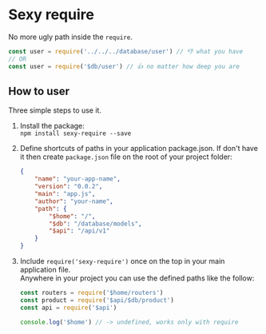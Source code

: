 # Sexy require
No more ugly path inside the `require`. <br/>
```js
const user = require('../../../database/user') // 👎 what you have
// OR
const user = require('$db/user') // 👍 no matter how deep you are
```

## How to user
Three simple steps to use it.
1. Install the package:<br/>
  `npm install sexy-require --save`

2. Define shortcuts of paths in your application package.json. If don't have it then create `package.json` file on the root of your project folder:

	```json
	{
		"name": "your-app-name",
		"version": "0.0.2",
		"main": "app.js",
		"author": "your-name",
		"path": {
			"$home": "/",
			"$db": "/database/models",
			"$api": "/api/v1"
		}
	}
	```

3. Include `require('sexy-require')` once on the top in your main application file.<br/>
Anywhere in your project you can use the defined paths like the follow:

	```js
	const routers = require('$home/routers')
	const product = require('$api/$db/product')
	const api = require('$api')

	console.log('$home') // -> undefined, works only with require
	```
